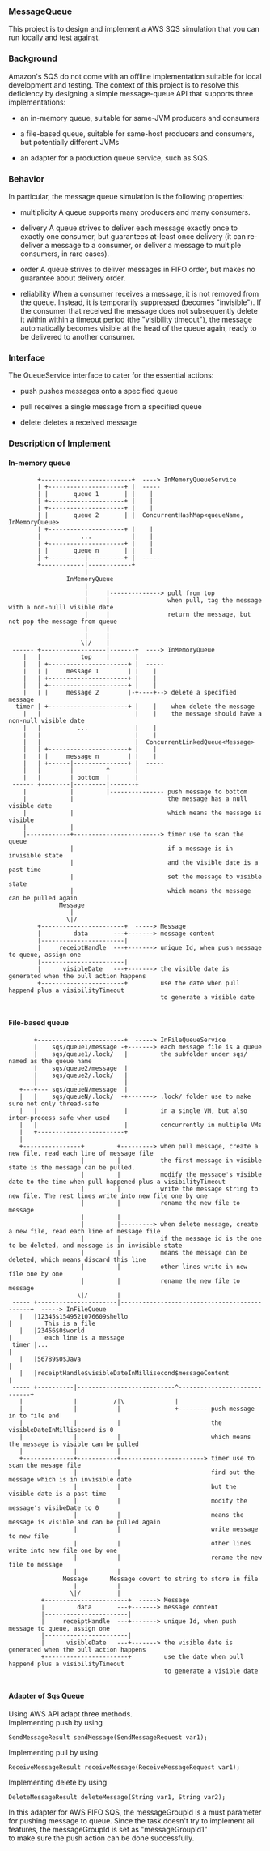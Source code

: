 ### MessageQueue
This project is to design and implement a AWS SQS simulation that you can run locally and test against.

### Background
Amazon's SQS do not come with an offline implementation suitable for local development and testing.
The context of this project is to resolve this deficiency by designing a simple
message-queue API that supports three implementations:

 - an in-memory queue, suitable for same-JVM producers and consumers

 - a file-based queue, suitable for same-host producers and consumers, but
   potentially different JVMs

 - an adapter for a production queue service, such as SQS.

### Behavior
In particular, the message queue simulation is the following properties:

 - multiplicity
   A queue supports many producers and many consumers.

 - delivery
   A queue strives to deliver each message exactly once to exactly one consumer,
   but guarantees at-least once delivery (it can re-deliver a message to a
   consumer, or deliver a message to multiple consumers, in rare cases).

 - order
   A queue strives to deliver messages in FIFO order, but makes no guarantee
   about delivery order.

 - reliability
   When a consumer receives a message, it is not removed from the queue.
   Instead, it is temporarily suppressed (becomes "invisible").  If the consumer
   that received the message does not subsequently delete it within within a
   timeout period (the "visibility timeout"), the message automatically becomes
   visible at the head of the queue again, ready to be delivered to another
   consumer.
   
### Interface
The QueueService interface to cater for the essential actions:

 - push     pushes messages onto a specified queue
 
 - pull     receives a single message from a specified queue
 
 - delete   deletes a received message
 
### Description of Implement
#### In-memory queue
```
        +-------------------------+  ----> InMemoryQueueService
        | +---------------------+ |  -----
        | |       queue 1       | |    |
        | +---------------------+ |    |
        | +---------------------+ |    |
        | |       queue 2       | |  ConcurrentHashMap<queueName, InMemoryQueue>
        | +---------------------+ |    |
        |           ...           |    |
        | +---------------------+ |    |
        | |       queue n       | |    |
        | +----------|----------+ |  -----     
        +------------|------------+
                     |
                InMemoryQueue
                     |
                     |     |--------------> pull from top
                     |     |                when pull, tag the message with a non-nulll visible date
                     |     |                return the message, but not pop the message from queue
                     |     |
                     |     |
                    \|/    |                
 ------ +------------------|-------+  ----> InMemoryQueue
    |   |           top    |       |
    |   | +----------------------+ |  -----
    |   | |     message 1        | |    |
    |   | +----------------------+ |    |
    |   | +----------------------+ |    |
    |   | |     message 2        |-+----+--> delete a specified message 
  timer | +----------------------+ |    |    when delete the message
    |   |                          |    |    the message should have a non-null visible date
    |   |          ...             |    |
    |   |                          |    |
    |   |                          |  ConcurrentLinkedQueue<Message>
    |   | +----------------------+ |    | 
    |   | |     message n        | |    |
    |   | +------|---------------+ |  -----
    |   |        |         ^       |
    |   |        | bottom  |       |
 ------ +--------|---------|-------+
    |            |         |--------------- push message to bottom
    |            |                          the message has a null visible date
    |            |                          which means the message is visible
    |            |
    |------------+------------------------> timer use to scan the queue
                 |                          if a message is in invisible state
                 |                          and the visible date is a past time
                 |                          set the message to visible state
                 |                          which means the message can be pulled again
              Message                       
                 |
                \|/
        +-----------------------+  -----> Message
        |         data       ---+-------> message content
        |-----------------------|
        |     receiptHandle  ---+-------> unique Id, when push message to queue, assign one
        |-----------------------|
        |      visibleDate   ---+-------> the visible date is generated when the pull action happens 
        +-----------------------+         use the date when pull happend plus a visibilityTimeout
                                          to generate a visible date
        
```
#### File-based queue
```
       +------------------------+  -----> InFileQueueService
       |    sqs/queue1/message -+-------> each message file is a queue 
       |    sqs/queue1/.lock/   |         the subfolder under sqs/ named as the queue name
       |    sqs/queue2/message  |
       |    sqs/queue2/.lock/   |
       |          ...           |
   +---+--- sqs/queueN/message  |
   |   |    sqs/queueN/.lock/  -+-------> .lock/ folder use to make sure not only thread-safe
   |   |                        |         in a single VM, but also inter-process safe when used
   |   |                        |         concurrently in multiple VMs
   |   +------------------------+
   |
   +----------------+         +---------> when pull message, create a new file, read each line of message file
                    |         |           the first message in visible state is the message can be pulled.
                    |         |           modify the message's visible date to the time when pull happened plus a visibilityTimeout
                    |         |           write the message string to new file. The rest lines write into new file one by one
                    |         |           rename the new file to message
                    |         |
                    |         |---------> when delete message, create a new file, read each line of message file
                    |         |           if the message id is the one to be deleted, and message is in invisible state
                    |         |           means the message can be deleted, which means discard this line
                    |         |           other lines write in new file one by one
                    |         |           rename the new file to message
                   \|/        |
 ----- +----------------------|---------------------------------------------+  -----> InFileQueue
   |   |12345$1549521076609$hello                                           |         This is a file
   |   |23456$0$world                                                       |         each line is a message
 timer |...                                                                 |
   |   |56789$0$Java                                                        |
   |   |receiptHandle$visibleDateInMillisecond$messageContent               |
 ----- +----------|---------------------------^-----------------------------+
   |              |          /|\              |
   |              |           |               +-------- push message in to file end
   |              |           |                         the visibleDateInMillisecond is 0
   |              |           |                         which means the message is visible can be pulled
   |              |           |
   +--------------+-----------+-----------------------> timer use to scan the mesage file              
                  |           |                         find out the message which is in invisible date
                  |           |                         but the visible date is a past time
                  |           |                         modify the message's visibeDate to 0
                  |           |                         means the message is visible and can be pulled again
                  |           |                         write message to new file
                  |           |                         other lines write into new file one by one
                  |           |                         rename the new file to message
                  |           |
               Message      Message covert to string to store in file                 
                  |           |
                 \|/          |
         +-----------------------+  -----> Message
         |         data       ---+-------> message content
         |-----------------------|
         |     receiptHandle  ---+-------> unique Id, when push message to queue, assign one
         |-----------------------|
         |      visibleDate   ---+-------> the visible date is generated when the pull action happens 
         +-----------------------+         use the date when pull happend plus a visibilityTimeout
                                           to generate a visible date
        
```
#### Adapter of Sqs Queue
Using AWS API adapt three methods.  
Implementing push by using 
```
SendMessageResult sendMessage(SendMessageRequest var1);
```
Implementing pull by using
```
ReceiveMessageResult receiveMessage(ReceiveMessageRequest var1);
```
Implementing delete by using
```
DeleteMessageResult deleteMessage(String var1, String var2);
```
In this adapter for AWS FIFO SQS, the messageGroupId is a must parameter for pushing message to queue. 
Since the task doesn't try to implement all features, the messageGroupId is set as "messageGroupId1"  
to make sure the push action can be done successfully.
